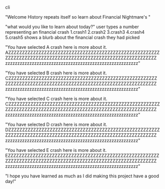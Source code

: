 cli


"Welcome History repeats itself so learn about Financial Nightmare's "

"what would you like to learn about today?"
user types a number representing an financial crash
1.crash1
2.crash2
3.crash3
4.crash4
5.crash5
shows a blurb about the financial crash they had picked



"You have selected A crash here is more about it.
AZZZZZZZZZZZZZZZZZZZZZZZZZZZZZZZZZZZZZZZZZZZZZZZZZZZZZZZ
ZZZZZZZZZZZZZZZZZZZZZZZZZZZZZZZZZZZZZZZZZZZZZZZZZZZZZZZ
zzzzzzzzzzzzzzzzzzzzzzzzzzzzzzzzzzzzzzzzzzzzzzzzzzzzzzz"


"You have selected B crash here is more about it.
CZZZZZZZZZZZZZZZZZZZZZZZZZZZZZZZZZZZZZZZZZZZZZZZZZZZZZZ
ZZZZZZZZZZZZZZZZZZZZZZZZZZZZZZZZZZZZZZZZZZZZZZZZZZZZZZZ
zzzzzzzzzzzzzzzzzzzzzzzzzzzzzzzzzzzzzzzzzzzzzzzzzzzzzzz"

"You have selected C crash here is more about it.
CZZZZZZZZZZZZZZZZZZZZZZZZZZZZZZZZZZZZZZZZZZZZZZZZZZZZZZZ
ZZZZZZZZZZZZZZZZZZZZZZZZZZZZZZZZZZZZZZZZZZZZZZZZZZZZZZZ
zzzzzzzzzzzzzzzzzzzzzzzzzzzzzzzzzzzzzzzzzzzzzzzzzzzzzzz"



"You have selected D crash here is more about it.
DZZZZZZZZZZZZZZZZZZZZZZZZZZZZZZZZZZZZZZZZZZZZZZZZZZZZZZZ
ZZZZZZZZZZZZZZZZZZZZZZZZZZZZZZZZZZZZZZZZZZZZZZZZZZZZZZZ
zzzzzzzzzzzzzzzzzzzzzzzzzzzzzzzzzzzzzzzzzzzzzzzzzzzzzzz"


"You have selected E crash here is more about it.
EZZZZZZZZZZZZZZZZZZZZZZZZZZZZZZZZZZZZZZZZZZZZZZZZZZZZZZZ
ZZZZZZZZZZZZZZZZZZZZZZZZZZZZZZZZZZZZZZZZZZZZZZZZZZZZZZZ
zzzzzzzzzzzzzzzzzzzzzzzzzzzzzzzzzzzzzzzzzzzzzzzzzzzzzzz"


"I hope you have learned as much as I did making this project have a good day!"
